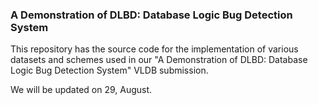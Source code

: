 ### A Demonstration of DLBD: Database Logic Bug Detection System

This repository has the source code for the implementation of various datasets and schemes used in our "A Demonstration of DLBD: Database Logic Bug Detection System" VLDB submission.

We will be updated on 29, August.
